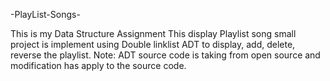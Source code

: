 -PlayList-Songs-

This is my Data Structure Assignment
This display Playlist song small project is implement using Double linklist ADT to display, add, delete, reverse the playlist.
Note: ADT source code is taking from open source and modification has apply to the source code.
